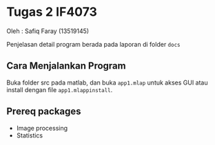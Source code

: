 # Tugas 2 IF4073
Oleh : Safiq Faray (13519145)

Penjelasan detail program berada pada laporan di folder `docs`

## Cara Menjalankan Program
Buka folder src pada matlab, dan buka `app1.mlap` untuk akses GUI atau install dengan file `app1.mlappinstall`.

## Prereq packages
- Image processing
- Statistics
